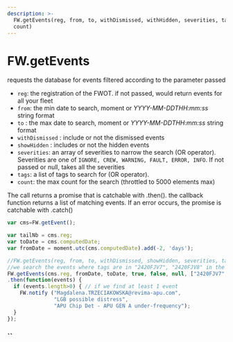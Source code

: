 ```yaml
---
description: >-
  FW.getEvents(reg, from, to, withDismissed, withHidden, severities, tags,
  count)
---
```


# FW.getEvents

requests the database for events filtered according to the parameter passed

* `reg`: the registration of the FWOT. if not passed, would return events for all your fleet
* `from`: the min date to search, moment or _YYYY-MM-DDTHH:mm:ss_ string format
* `to` : the max date to search, moment or _YYYY-MM-DDTHH:mm:ss_ string format
* `withDismissed` : include or not the dismissed events
* `showHidden` : includes or not the hidden events
* `severities`: an array of severities to narrow the search \(OR operator\). Severities are one of `IGNORE, CREW, WARNING, FAULT, ERROR, INFO`. If not passed or null, takes all the severities
* `tags`: a list of tags to search for \(OR operator\).
* `count`: the max count for the search \(throttled to 5000 elements max\)

The call returns a promise that is catchable with .then\(\). the callback function returns a list of matching events. If an error occurs, the promise is catchable with .catch\(\)

```javascript
var cms=FW.getEvent();

var tailNb = cms.reg;
var toDate = cms.computedDate;
var fromDate = moment.utc(cms.computedDate).add(-2, 'days');

//FW.getEvents(reg, from, to, withDismissed, showHidden, severities, tags, count)
//we search the events where tags are in "2420FJV7", "2420FJV8" in the last 2 days
FW.getEvents(cms.reg, fromDate, toDate, true, false, null, ["2420FJV7", "2420FJV8" ], 2)
.then(function(events) {
  if (events.length>0) { // if we find at least 1 event
    FW.notify ("Magdalena.TRZECIAKOWSKA@revima-apu.com",
               "LGB possible distress",
               "APU Chip Det - APU GEN A under-frequency");
  }
});
```

###  ``

